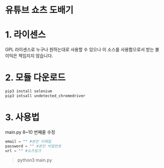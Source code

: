 유튜브 쇼츠 도배기
======================

# 1. 라이센스
GPL 라이센스로 누구나 원하는대로 사용할 수 있으나 이 소스를 사용함으로서 받는 불이익은 책임지지 않습니다.

# 2. 모듈 다운로드
```python 
pip3 install selenium
pip3 intsall undetected_chromedriver
```

# 3. 사용법
main.py 8~10 번째줄 수정
```python 
email = "" #본인 이메일
password = "" #본인 비밀번호
url = "" #쇼츠링크
```

> python3 main.py
